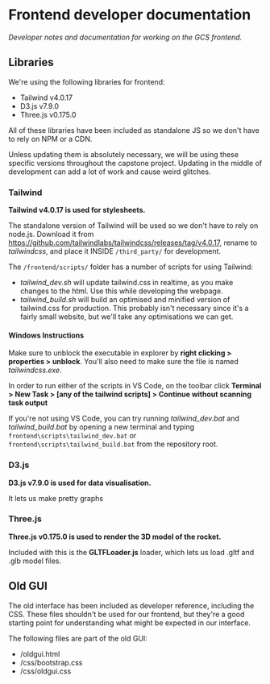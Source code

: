 # Frontend developer documentation

*Developer notes and documentation for working on the GCS frontend.*



## Libraries
We're using the following libraries for frontend:
- Tailwind v4.0.17
- D3.js v7.9.0
- Three.js v0.175.0

All of these libraries have been included as standalone JS so we don't have to rely on NPM or a CDN. 

Unless updating them is absolutely necessary, we will be using these specific versions throughout the capstone project. Updating in the middle of development can add a lot of work and cause weird glitches.

### Tailwind
**Tailwind v4.0.17 is used for stylesheets.**

The standalone version of Tailwind will be used so we don't have to rely on node.js. Download it from https://github.com/tailwindlabs/tailwindcss/releases/tag/v4.0.17, rename to *tailwindcss*, and place it INSIDE `/third_party/` for development. 

The `/frontend/scripts/` folder has a number of scripts for using Tailwind:

- *tailwind_dev.sh* will update tailwind.css in realtime, as you make changes to the html. Use this while developing the webpage.
- *tailwind_build.sh* will build an optimised and minified version of tailwind.css for production. This probably isn't necessary since it's a fairly small website, but we'll take any optimisations we can get.

#### **Windows Instructions**

Make sure to unblock the executable in explorer by **right clicking > properties > unblock**. You'll also need to make sure the file is named *tailwindcss.exe*.

In order to run either of the scripts in VS Code, on the toolbar click **Terminal > New Task > [any of the tailwind scripts] > Continue without scanning task output**

If you're not using VS Code, you can try running *tailwind_dev.bat* and *tailwind_build.bat* by opening a new terminal and typing `frontend\scripts\tailwind_dev.bat` or `frontend\scripts\tailwind_build.bat` from the repository root.

### D3.js
**D3.js v7.9.0 is used for data visualisation.**

It lets us make pretty graphs

### Three.js
**Three.js v0.175.0 is used to render the 3D model of the rocket.**

Included with this is the **GLTFLoader.js** loader, which lets us load .gltf and .glb model files.

## Old GUI
The old interface has been included as developer reference, including the CSS. These files shouldn't be used for our frontend, but they're a good starting point for understanding what might be expected in our interface.

The following files are part of the old GUI:
- /oldgui.html
- /css/bootstrap.css
- /css/oldgui.css